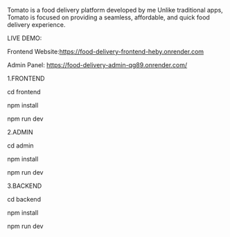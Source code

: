 Tomato is a food delivery platform developed by me
Unlike traditional apps, Tomato is focused on providing a seamless, affordable, and quick food delivery experience.

LIVE DEMO:

Frontend Website:https://food-delivery-frontend-heby.onrender.com

Admin Panel: https://food-delivery-admin-qg89.onrender.com/



1.FRONTEND

cd frontend

npm install

npm run dev

2.ADMIN

cd admin

npm install

npm run dev

3.BACKEND

cd backend

npm install

npm run dev


